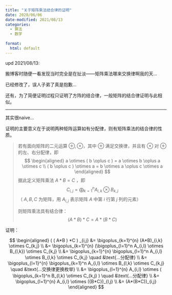 ```yaml
---
title: "关于矩阵乘法结合律的证明"
date: 2020/06/06
date-modified: 2021/08/13
categories:
  - 算法
  - 数学
  
format:
  html: default
---
```


upd 2021/08/13:

搬博客时随便一看发现当时完全是在扯淡——矩阵乘法哪来交换律啊我的天...

已经修改了，误人子弟了真是抱歉...

还有，为了简便证明过程只证明了方阵的结合律，一般矩阵的结合律证明与此相似。

---

其实很naive...

证明的主要意义在于说明两种矩阵运算如有分配律，则有矩阵乘法的结合律的性质。

>若有面向矩阵的二元运算 $\oplus , \otimes$​​，其中 $\oplus$​ 满足交换律，并且有 $\otimes$​ 对 $\oplus$​​ 的左、右分配律，即 
>$$
>\begin{aligned}
>a \otimes ( b \oplus c ) = a \otimes b \oplus a \otimes c \\
>( b \oplus c ) \otimes a = b \otimes a \oplus c \otimes a
>\end{aligned}
>$$
>据此定义矩阵乘法 $A * B = C$ ，即
>$$
>C_{i,j} = \bigoplus  _{k=1}^n A_{i,k} \otimes B_{k,j}
>$$
>（ $A,B,C$ 为矩阵，用 $A_{i,j}$ 表示矩阵 $A$ 中第 $i$ 行第 $j$ 列的元素）
>
>则矩阵乘法具有结合律：
>$$
>(A*B)*C = A*(B*C)
>$$

证明：


$$
\begin{aligned}
( ( A*B ) *C ) _{i,j} 
&= \bigoplus_{k=1}^{n} (A*B)_{i,k} \otimes C_{k,j} \\
&= \bigoplus_{k=1}^{n} (\bigoplus_{l=1}^n A_{i,l} \otimes B_{l,k}) \otimes C_{k,j} \\
&= \bigoplus_{k=1}^{n} \bigoplus_{l=1}^n A_{i,l} \otimes B_{l,k} \otimes C_{k,j}  \quad &\text{...分配律} \\
&= \bigoplus_{l=1}^{n} \bigoplus_{k=1}^n A_{i,l} \otimes B_{l,k} \otimes C_{k,j}  \quad &\text{...交换律更换枚举} \\
&= \bigoplus_{l=1}^{n} A_{i,l} \otimes ( \bigoplus_{k=1}^n B_{l,k} \otimes C_{k,j} )  \quad &\text{...分配律} \\
&= \bigoplus_{l=1}^{n} A_{i,l} \otimes ({B*C})_{l,j} \\
&= (A*(B*C))_{i,j}
\end{aligned}
$$

